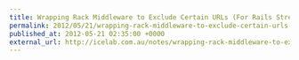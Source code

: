 ```yaml
---
title: Wrapping Rack Middleware to Exclude Certain URLs (For Rails Streaming Responses)
permalink: 2012/05/21/wrapping-rack-middleware-to-exclude-certain-urls-for-rails-streaming-responses
published_at: 2012-05-21 02:35:00 +0000
external_url: http://icelab.com.au/notes/wrapping-rack-middleware-to-exclude-certain-urls-for-rails-streaming-responses/
---
```

